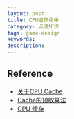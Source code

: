 ```yaml
---
layout: post
title: CPU缓存命中
category: 点滴知识
tags: game-design
keywords: 
description: 
---
```


#### 

## Reference

* [关于CPU Cache](http://cenalulu.github.io/linux/all-about-cpu-cache/)
* [Cache的预取算法](http://staff.ustc.edu.cn/~hdrq/jsjzcyl/text/chapter5/sec3/part6/index1.htm)
* [CPU 缓存](https://wizardforcel.gitbooks.io/think-os/content/ch7.html)